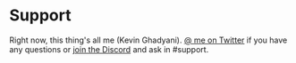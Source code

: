 # Support

Right now, this thing's all me \(Kevin Ghadyani\). [@ me on Twitter](https://twitter.com/Sawtaytoes) if you have any questions or [join the Discord](https://discord.gg/zqzj9q9E) and ask in \#support.




